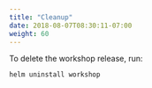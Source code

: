 ```yaml
---
title: "Cleanup"
date: 2018-08-07T08:30:11-07:00
weight: 60
---
```


To delete the workshop release, run:

```
helm uninstall workshop
```
